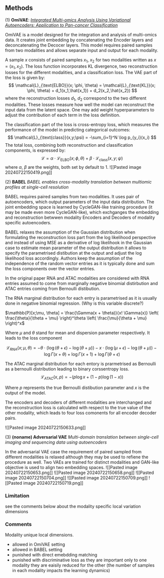 ## **Methods**

(1) **OmiVAE**: [*Integrated Multi-omics Analysis Using Variational Autoencoders: Application to Pan-cancer Classification*](https://arxiv.org/abs/1908.06278)

OmiVAE is a model designed for the integration and analysis of multi-omics data. It creates joint embedding by concatenating the Encoder layers and deconcatenating the Decocer layers. This model requires paired samples from two modalities and allows separate input and output for each modality. 

A sample $x$  consists of paired samples $x_1$, $x_2$ for two modalities written as $x = (x_1, x_2)$. The loss function incorporates KL divergence, two reconstruction losses for the different modalities, and a classification loss. The VAE part of the loss is given by:
$$
\mathcal{L}_{\text{ELBO}}(x; \phi, \theta) = \mathcal{L}_{\text{KL}}(x; \phi, \theta) + d_1(x_1,\hat{x_1}) + d_2(x_2,\hat{x_2})
$$
where the reconstruction losses $d_1$, $d_2$ correspond to the two different modalities. These losses measure how well the model can reconstruct the input data from the latent space. One may add weight hyperparameters to adjust the contribution of each term in the loss definition. 

The classification part of the loss is cross-entropy loss, which measures the performance of the model in predicting categorical outcomes:
$$
\mathcal{L}_{\text{class}}(x,y;\psi) = -\sum_{i=1}^N \log p_{y_i}(x_i)
$$
The total loss, combining both reconstruction and classification components, is expressed by:
$$
\mathcal{L}_{} = \alpha \cdot \mathcal{L}_{\text{ELBO}}(x; \phi, \theta) + \beta \cdot \mathcal{L}_{\text{class}}(x,y;\psi)
$$
where $\alpha$, $\beta$ are the weights, both set by default to $1$.
![[Pasted image 20240722150419.png]]

(2) **BABEL** *BABEL enables cross-modality translation between multiomic profiles at single-cell resolution*

BABEL requires paired samples from two modalities. It uses pair of autoencoders, which output parameters of the input data distribution. The joint embedding space is learned by CycleGAN-like training procedure (it may be made even more CycleGAN-like), which exchganges the embedding and reconstruction betwwen modality Encoders and Decoders of modality specific autoencoders.

BABEL relaxes the assumption of the Gaussian distribution when formulating the reconstruction loss part from the log likelihood perspective and instead of using MSE as a derivative of log likelihook in the Gaussian case to estimate mean parameter of the output distribution it allows to specify the parametrised distibution at the output and adjust the log likelihood loss accordingly. Authors keep the assumption of the independence of the random vector entries as it is typically done and sum the loss components over the vector entries.

In the original paper RNA and ATAC modalities are considered with RNA entries assumed to come from marginally negative binomial distirbution and ATAC entries coming from  Bernoulli distibution.

The RNA marginal distribution for each entry is parametrised as it is usually done in negative binomial regression. (Why is this variable discrete?)

$\mathbb{P}[x;\mu, \theta] = \frac{\Gamma(x + \theta)}{x! \Gamma(x)} \left( \frac{\theta}{\theta + \mu} \right)^\theta \left( \frac{\mu}{\theta + \mu} \right)^x$

Where $\mu$ and $\theta$ stand for mean and dispersion parameter respectively. It leads to the loss component

$$\mathcal{L}_{RNA}(x; \mu, \theta) = -\theta \cdot (\log (\theta + \epsilon) - \log(\theta + \mu)) - x \cdot (\log (\mu + \epsilon) - \log (\theta + \mu)) - \log\Gamma(x + \theta) + \log\Gamma(x + 1) + \log\Gamma(\theta + \epsilon)$$

The ATAC marginal distribution for each entory is prarmetrised as Bernoulli as a bernoulli distribution leading to binary corssentropy loss.
$$\mathcal{L}_{ATAC}(x, p) = -(p\log x + (1 - p)\log(1 - x))$$

Where $p$ represents the true Bernoulli distibution parameter and $x$ is the output of the model.

The encoders and decoders of different modalities are interchanged and the reconstruction loss is calculated with respect to the true value of the other modality, which leads to four loss comonents for all encoder decoder pairs.

![[Pasted image 20240722150633.png]]

(3) **(noname) Adversarial VAE** *Multi-domain translation between single-cell
imaging and sequencing data using autoencoders*

In the adversarial VAE case the requirement of paired sampled from different modalities is relaxed although they may be used to refiene the procedure as well. Two VAEs are trained for distinct modalities and GAN-like objective is used to align two embedding spaces.
![[Pasted image 20240722150653.png]]
![[Pasted image 20240722150658.png]]
![[Pasted image 20240722150704.png]]
![[Pasted image 20240722150709.png]]
![[Pasted image 20240722150719.png]]
### Limitation
see the comments below about the modality specific local variation dimensions

### Comments
Modality unique local dimensions.
- allowed in OmiVAE setting
- allowed in BABEL setting
- punished with direct emebdding matching
- punished with discriminative loss as they are important only to one modality they are eaisily reduced for the other (the number of samples in each modality impacts the learning dynamics)
